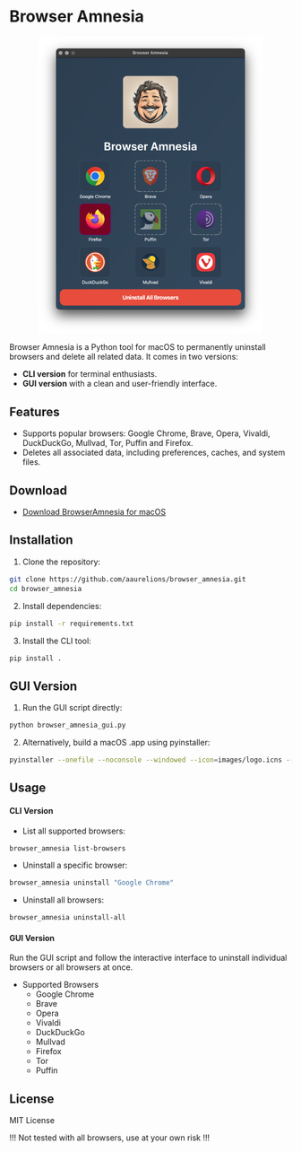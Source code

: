 # Browser Amnesia

<div style="text-align:center" align="center">
    <img src="https://raw.githubusercontent.com/aaurelions/browseramnesia/master/images/banner.png" width="400">
</div>

Browser Amnesia is a Python tool for macOS to permanently uninstall browsers and delete all related data. It comes in two versions:

- **CLI version** for terminal enthusiasts.
- **GUI version** with a clean and user-friendly interface.

## Features

- Supports popular browsers: Google Chrome, Brave, Opera, Vivaldi, DuckDuckGo, Mullvad, Tor, Puffin and Firefox.
- Deletes all associated data, including preferences, caches, and system files.

## Download

- [Download BrowserAmnesia for macOS](https://github.com/aaurelions/browseramnesia/releases)

## Installation

1. Clone the repository:

```bash
git clone https://github.com/aaurelions/browser_amnesia.git
cd browser_amnesia
```

2. Install dependencies:

```bash
pip install -r requirements.txt
```

3. Install the CLI tool:

```bash
pip install .
```

## GUI Version

1. Run the GUI script directly:

```bash
python browser_amnesia_gui.py
```

2. Alternatively, build a macOS .app using pyinstaller:

```bash
pyinstaller --onefile --noconsole --windowed --icon=images/logo.icns --add-data "images:images" browser_amnesia_gui.py
```

## Usage

#### CLI Version

- List all supported browsers:

```bash
browser_amnesia list-browsers
```

- Uninstall a specific browser:

```bash
browser_amnesia uninstall "Google Chrome"
```

- Uninstall all browsers:

```bash
browser_amnesia uninstall-all
```

#### GUI Version

Run the GUI script and follow the interactive interface to uninstall individual browsers or all browsers at once.

- Supported Browsers
  - Google Chrome
  - Brave
  - Opera
  - Vivaldi
  - DuckDuckGo
  - Mullvad
  - Firefox
  - Tor
  - Puffin

## License

MIT License

!!! Not tested with all browsers, use at your own risk !!!
